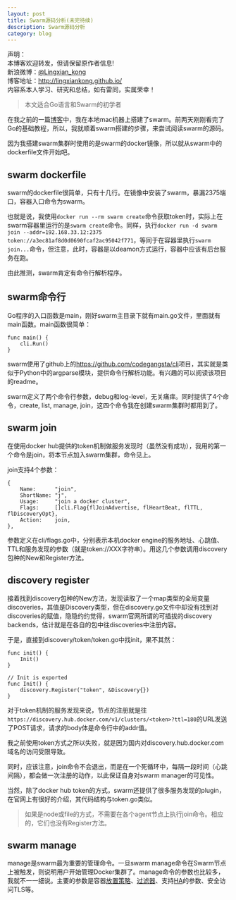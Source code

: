 ```yaml
---
layout: post
title: Swarm源码分析(未完待续)
description: Swarm源码分析
category: blog
---
```


声明：  
本博客欢迎转发，但请保留原作者信息!  
新浪微博：[@Lingxian_kong](http://weibo.com/lingxiankong)   
博客地址：<http://lingxiankong.github.io/>  
内容系本人学习、研究和总结，如有雷同，实属荣幸！

> 本文适合Go语言和Swarm的初学者

在我之前的一篇[博客](http://lingxiankong.github.io/blog/2015/12/20/docker-swarm-in-mac/)中，我在本地mac机器上搭建了swarm。前两天刚刚看完了Go的基础教程，所以，我就顺着swarm搭建的步骤，来尝试阅读swarm的源码。

因为我搭建swarm集群时使用的是swarm的docker镜像，所以就从swarm中的dockerfile文件开始吧。

## swarm dockerfile
swarm的dockerfile很简单，只有十几行。在镜像中安装了swarm，暴漏2375端口，容器入口命令为swarm。

也就是说，我使用`docker run --rm swarm create`命令获取token时，实际上在swarm容器里运行的是`swarm create`命令。同样，执行`docker run -d swarm join --addr=192.168.33.12:2375 token://a3ec81af8d0d0690fcaf2ac95042f771`，等同于在容器里执行`swarm join...`命令，但注意，此时，容器是以deamon方式运行，容器中应该有后台服务在跑。

由此推测，swarm肯定有命令行解析程序。

## swarm命令行
Go程序的入口函数是main，刚好swarm主目录下就有main.go文件，里面就有main函数。main函数很简单：

	func main() {
		cli.Run()
	}

swarm使用了github上的<https://github.com/codegangsta/cli>项目，其实就是类似于Python中的argparse模块，提供命令行解析功能。有兴趣的可以阅读该项目的readme。

swarm定义了两个命令行参数，debug和log-level，无关痛痒。同时提供了4个命令，create, list, manage, join，这四个命令我在创建swarm集群时都用到了。

## swarm join
在使用docker hub提供的token机制做服务发现时（虽然没有成功），我用的第一个命令是join，将本节点加入swarm集群，命令见上。

join支持4个参数：

	{
		Name:      "join",
		ShortName: "j",
		Usage:     "join a docker cluster",
		Flags:     []cli.Flag{flJoinAdvertise, flHeartBeat, flTTL, flDiscoveryOpt},
		Action:    join,
	},

参数定义在cli/flags.go中，分别表示本机docker engine的服务地址、心跳值、TTL和服务发现的参数（就是token://XXX字符串）。用这几个参数调用discovery包种的New和Register方法。

## discovery register
接着找到discovery包种的New方法，发现读取了一个map类型的全局变量discoveries，其值是Discovery类型，但在discovery.go文件中却没有找到对discoveries的赋值，隐隐约约觉得，swarm官网所谓的可插拔的discovery backends，估计就是在各自的包中往discoveries中注册内容。

于是，直接到discovery/token/token.go中找init，果不其然：

	func init() {
		Init()
	}
	
	// Init is exported
	func Init() {
		discovery.Register("token", &Discovery{})
	}

对于token机制的服务发现来说，节点的注册就是往`https://discovery.hub.docker.com/v1/clusters/<token>?ttl=180`的URL发送了POST请求，请求的body体是命令行中的addr值。

我之前使用token方式之所以失败，就是因为国内对discovery.hub.docker.com域名的访问受限导致。

同时，应该注意，join命令不会退出，而是在一个死循环中，每隔一段时间（心跳间隔），都会做一次注册的动作，以此保证自身对swarm manager的可见性。

当然，除了docker hub token的方式，swarm还提供了很多服务发现的plugin，在官网上有很好的介绍，其代码结构与token.go类似。

> 如果是node或file的方式，不需要在各个agent节点上执行join命令。相应的，它们也没有Register方法。

## swarm manage
manage是swarm最为重要的管理命令。一旦swarm manage命令在Swarm节点上被触发，则说明用户开始管理Docker集群了。manage命令的参数也比较多，我就不一一细说。主要的参数是容器[放置策略](https://docs.docker.com/swarm/scheduler/strategy/)、[过滤器](https://docs.docker.com/swarm/scheduler/filter/)、支持[HA](https://docs.docker.com/swarm/multi-manager-setup/)的参数、安全访问TLS等。